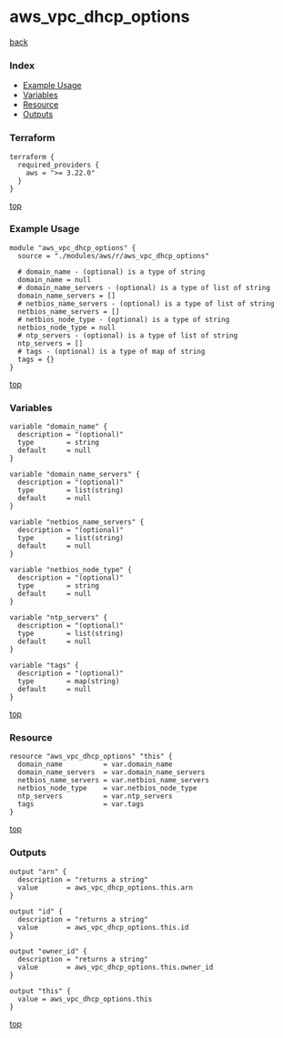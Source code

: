 # aws_vpc_dhcp_options
[back](../aws.md)
### Index
- [Example Usage](#example-usage)
- [Variables](#variables)
- [Resource](#resource)
- [Outputs](#outputs)
### Terraform
```hcl
terraform {
  required_providers {
    aws = ">= 3.22.0"
  }
}
```
[top](#index)
### Example Usage
```hcl
module "aws_vpc_dhcp_options" {
  source = "./modules/aws/r/aws_vpc_dhcp_options"

  # domain_name - (optional) is a type of string
  domain_name = null
  # domain_name_servers - (optional) is a type of list of string
  domain_name_servers = []
  # netbios_name_servers - (optional) is a type of list of string
  netbios_name_servers = []
  # netbios_node_type - (optional) is a type of string
  netbios_node_type = null
  # ntp_servers - (optional) is a type of list of string
  ntp_servers = []
  # tags - (optional) is a type of map of string
  tags = {}
}
```
[top](#index)
### Variables
```hcl
variable "domain_name" {
  description = "(optional)"
  type        = string
  default     = null
}

variable "domain_name_servers" {
  description = "(optional)"
  type        = list(string)
  default     = null
}

variable "netbios_name_servers" {
  description = "(optional)"
  type        = list(string)
  default     = null
}

variable "netbios_node_type" {
  description = "(optional)"
  type        = string
  default     = null
}

variable "ntp_servers" {
  description = "(optional)"
  type        = list(string)
  default     = null
}

variable "tags" {
  description = "(optional)"
  type        = map(string)
  default     = null
}
```
[top](#index)

### Resource
```hcl
resource "aws_vpc_dhcp_options" "this" {
  domain_name          = var.domain_name
  domain_name_servers  = var.domain_name_servers
  netbios_name_servers = var.netbios_name_servers
  netbios_node_type    = var.netbios_node_type
  ntp_servers          = var.ntp_servers
  tags                 = var.tags
}
```
[top](#index)
### Outputs
```hcl
output "arn" {
  description = "returns a string"
  value       = aws_vpc_dhcp_options.this.arn
}

output "id" {
  description = "returns a string"
  value       = aws_vpc_dhcp_options.this.id
}

output "owner_id" {
  description = "returns a string"
  value       = aws_vpc_dhcp_options.this.owner_id
}

output "this" {
  value = aws_vpc_dhcp_options.this
}
```
[top](#index)
